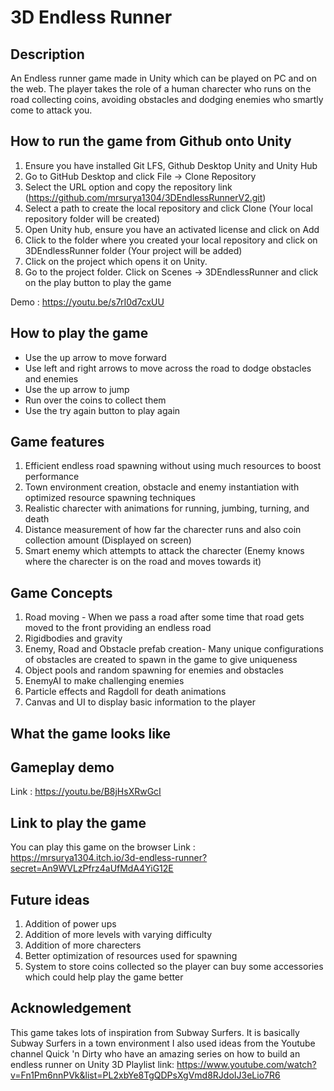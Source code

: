 # 3D Endless Runner
## Description
An Endless runner game made in Unity which can be played on PC and on the web. The player takes the role of a human charecter who runs on the road collecting coins, avoiding obstacles and dodging enemies who smartly come to attack you.

## How to run the game from Github onto Unity
1. Ensure you have installed Git LFS, Github Desktop Unity and Unity Hub 
2. Go to GitHub Desktop and click File -> Clone Repository 
3. Select the URL option and copy the repository link (https://github.com/mrsurya1304/3DEndlessRunnerV2.git)
4. Select a path to create the local repository and click Clone (Your local repository folder will be created)
5. Open Unity hub, ensure you have an activated license and click on Add 
6. Click to the folder where you created your local repository and click on 3DEndlessRunner folder (Your project will be added)
7. Click on the project which opens it on Unity.
8. Go to the project folder. Click on Scenes -> 3DEndlessRunner and click on the play button to play the game

Demo : https://youtu.be/s7rI0d7cxUU

## How to play the game
- Use the up arrow to move forward
- Use left and right arrows to move across the road to dodge obstacles and enemies
- Use the up arrow to jump
- Run over the coins to collect them
- Use the try again button to play again

## Game features
1. Efficient endless road spawning without using much resources to boost performance
2. Town environment creation, obstacle and enemy instantiation with optimized resource spawning techniques
3. Realistic charecter with animations for running, jumbing, turning, and death
4. Distance measurement of how far the charecter runs and also coin collection amount (Displayed on screen)
5. Smart enemy which attempts to attack the charecter (Enemy knows where the charecter is on the road and moves towards it)

## Game Concepts
1. Road moving - When we pass a road after some time that road gets moved to the front providing an endless road
2. Rigidbodies and gravity
3. Enemy, Road and Obstacle prefab creation- Many unique configurations of obstacles are created to spawn in the game to give uniqueness
4. Object pools and random spawning for enemies and obstacles
5. EnemyAI to make challenging enemies
6. Particle effects and Ragdoll for death animations
7. Canvas and UI to display basic information to the player

## What the game looks like


## Gameplay demo
Link : https://youtu.be/B8jHsXRwGcI

## Link to play the game
You can play this game on the browser
Link : https://mrsurya1304.itch.io/3d-endless-runner?secret=An9WVLzPfrz4aUfMdA4YiG12E

## Future ideas
1. Addition of power ups
2. Addition of more levels with varying difficulty
3. Addition of more charecters
4. Better optimization of resources used for spawning
5. System to store coins collected so the player can buy some accessories which could help play the game better

## Acknowledgement
This game takes lots of inspiration from Subway Surfers. It is basically Subway Surfers in a town environment
I also used ideas from the Youtube channel Quick 'n Dirty who have an amazing series on how to build an endless runner on Unity 3D
Playlist link: https://www.youtube.com/watch?v=Fn1Pm6nnPVk&list=PL2xbYe8TgQDPsXgVmd8RJdoIJ3eLio7R6


